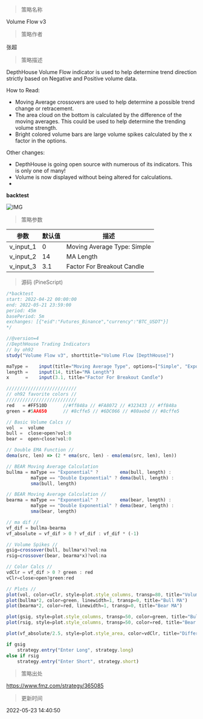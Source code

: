 
> 策略名称

Volume Flow v3

> 策略作者

张超

> 策略描述

DepthHouse Volume Flow indicator is used to help determine trend direction strictly based on Negative and Positive volume data.

How to Read:
- Moving Average crossovers are used to help determine a possible trend change or retracement.
- The area cloud on the bottom is calculated by the difference of the moving averages. This could be used to help determine the trending volume strength.
- Bright colored volume bars are large volume spikes calculated by the x factor in the options.

Other changes:
- DepthHouse is going open source with numerous of its indicators. This is only one of many!
- Volume is now displayed without being altered for calculations.
- 
**backtest**

 ![IMG](https://www.fmz.com/upload/asset/ac6b4d0c05b46b2f19.png) 

> 策略参数



|参数|默认值|描述|
|----|----|----|
|v_input_1|0|Moving Average Type: Simple|Exponential|Double Exponential|
|v_input_2|14|MA Length|
|v_input_3|3.1|Factor For Breakout Candle|


> 源码 (PineScript)

``` javascript
/*backtest
start: 2022-04-22 00:00:00
end: 2022-05-21 23:59:00
period: 45m
basePeriod: 5m
exchanges: [{"eid":"Futures_Binance","currency":"BTC_USDT"}]
*/

//@version=4
//DepthHouse Trading Indicators
// by oh92
study("Volume Flow v3", shorttitle="Volume Flow [DepthHouse]")

maType =    input(title="Moving Average Type", options=["Simple", "Exponential", "Double Exponential"], defval="Simple")
length =    input(14, title="MA Length")
x      =    input(3.1, title="Factor For Breakout Candle")

//////////////////////////
// oh92 favorite colors //
//////////////////////////
red   = #FF510D      //#ff848a // #FA8072 // #323433 // #ff848a
green = #5AA650      // #8cffe5 // #6DC066 // #80aebd // #8cffe5

// Basic Volume Calcs //
vol  =  volume
bull =  close>open?vol:0 
bear =  open>close?vol:0

// Double EMA Function //
dema(src, len) => (2 * ema(src, len) - ema(ema(src, len), len))

// BEAR Moving Average Calculation
bullma = maType == "Exponential" ?        ema(bull, length) :
         maType == "Double Exponential" ? dema(bull, length) :
         sma(bull, length)

// BEAR Moving Average Calculation //
bearma = maType == "Exponential" ?        ema(bear, length) :
         maType == "Double Exponential" ? dema(bear, length) :
         sma(bear, length)

// ma dif //
vf_dif = bullma-bearma
vf_absolute = vf_dif > 0 ? vf_dif : vf_dif * (-1)

// Volume Spikes //
gsig=crossover(bull, bullma*x)?vol:na
rsig=crossover(bear, bearma*x)?vol:na

// Color Calcs //
vdClr = vf_dif > 0 ? green : red
vClr=close>open?green:red

// Plots //
plot(vol, color=vClr, style=plot.style_columns, transp=80, title="Volume")
plot(bullma*2, color=green, linewidth=1, transp=0, title="Bull MA")
plot(bearma*2, color=red, linewidth=1, transp=0, title="Bear MA")

plot(gsig, style=plot.style_columns, transp=50, color=green, title="Bull Vol Spike")
plot(rsig, style=plot.style_columns, transp=50, color=red, title="Bear Vol Spike")

plot(vf_absolute/2.5, style=plot.style_area, color=vdClr, title="Difference Value")

if gsig
    strategy.entry("Enter Long", strategy.long)
else if rsig
    strategy.entry("Enter Short", strategy.short)
```

> 策略出处

https://www.fmz.com/strategy/365085

> 更新时间

2022-05-23 14:40:50
